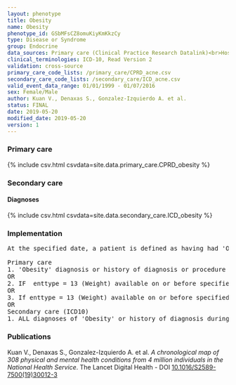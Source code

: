 ```yaml
---
layout: phenotype
title: Obesity
name: Obesity
phenotype_id: GSbMFsCZ8omuKiyKmKkzCy 
type: Disease or Syndrome
group: Endocrine
data_sources: Primary care (Clinical Practice Research Datalink)<br>Hospitalizations (Hospital Episode Statistics) 
clinical_terminologies: ICD-10, Read Version 2 
validation: cross-source
primary_care_code_lists: /primary_care/CPRD_acne.csv
secondary_care_code_lists: /secondary_care/ICD_acne.csv
valid_event_data_range: 01/01/1999 - 01/07/2016
sex: Female/Male
author: Kuan V., Denaxas S., Gonzalez-Izquierdo A. et al.
status: FINAL
date: 2019-05-20
modified_date: 2019-05-20
version: 1
---
```

### Primary care 
{% include csv.html csvdata=site.data.primary_care.CPRD_obesity %}
### Secondary care 
#### Diagnoses 
{% include csv.html csvdata=site.data.secondary_care.ICD_obesity %}
### Implementation 
<pre>At the specified date, a patient is defined as having had 'Obesity' IF they meet the criteria for any of the following on or before the specified date. The earliest date on which the individual meets any of the following criteria on or before the specified date is defined as the first event date:

Primary care
1. 'Obesity' diagnosis or history of diagnosis or procedure during a consultation 
OR
2. IF  enttype = 13 (Weight) available on or before specified date AND data3 not missing, BMI = data3. If BMI > 30, patient is defined as having had 'Obesity'.
OR
3. If enttype = 13 (Weight) available on or before specified date AND data3 missing, BMI = data1 (enttype 13) /(data2 ^2) (enttype 14 = Height). If BMI > 30, patient is defined as having had 'Obesity'. IF height not available on same eventdate as weight, use most recent height for age > 18 years.
OR
Secondary care (ICD10)
1. ALL diagnoses of 'Obesity' or history of diagnosis during a hospitalization</pre> 
 
### Publications 
Kuan V., Denaxas S., Gonzalez-Izquierdo A. et al. _A chronological map of 308 physical and mental health conditions from 4 million individuals in the National Health Service_. The Lancet Digital Health - DOI <a href='https://www.thelancet.com/journals/landig/article/PIIS2589-7500(19)30012-3/fulltext'>10.1016/S2589-7500(19)30012-3</a>